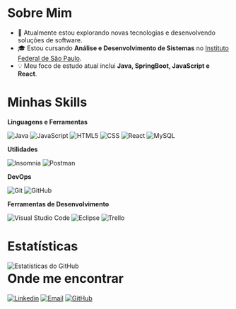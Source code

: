 # Sobre Mim

- 🌱 Atualmente estou explorando novas tecnologias e desenvolvendo soluções de software.
- 🎓 Estou cursando **Análise e Desenvolvimento de Sistemas** no [Instituto Federal de São Paulo](https://www.ifsp.edu.br/).
- 💡 Meu foco de estudo atual inclui **Java, SpringBoot, JavaScript e React**.

# Minhas Skills

**Linguagens e Ferramentas**

![Java](https://img.shields.io/badge/-Java-333333?style=flat&logo=Java&logoColor=007396)
![JavaScript](https://img.shields.io/badge/-JavaScript-333333?style=flat&logo=javascript)
![HTML5](https://img.shields.io.badge/-HTML5-333333?style=flat&logo=HTML5)
![CSS](https://img.shields.io.badge/-CSS-333333?style=flat&logo=CSS3&logoColor=1572B6)
![React](https://img.shields.io.badge/-React-333333?style=flat&logo=react)
![MySQL](https://img.shields.io.badge/-MySQL-333333?style=flat&logo=mysql)

**Utilidades**

![Insomnia](https://img.shields.io.badge/-Insomnia-333333?style=flat&logo=insomnia)
![Postman](https://img.shields.io.badge/-Postman-333333?style=flat&logo=postman)

**DevOps**

![Git](https://img.shields.io/badge/-Git-333333?style=flat&logo=git)
![GitHub](https://img.shields.io/badge/-GitHub-333333?style=flat&logo=github)

**Ferramentas de Desenvolvimento**

![Visual Studio Code](https://img.shields.io.badge/-Visual%20Studio%20Code-333333?style=flat&logo=visual-studio-code&logoColor=007ACC)
![Eclipse](https://img.shields.io.badge/-Eclipse-333333?style=flat&logo=eclipse-ide&logoColor=2C2255)
![Trello](https://img.shields.io/badge/-Trello-333333?style=flat&logo=trello&logoColor=007ACC)

# Estatísticas

<a href="https://github.com/mcavalle">
  <img align="left" src="https://github-readme-stats.vercel.app/api/top-langs/?username=mcavalle&theme=dark&hide_border=false&include_all_commits=true&count_private=true&layout=compact" alt="Estatísticas do GitHub" />
</a>

# Onde me encontrar

[![Linkedin](https://img.shields.io/badge/-Mariana_Cavalle-blue?style=flat-square&logo=Linkedin&logoColor=white&link=https://www.linkedin.com/in/mariana-cavalle-a8078811a/)](https://www.linkedin.com/in/mariana-cavalle-a8078811a/)
[![Email](https://img.shields.io/badge/-marianacavalle1@gmail.com-006bed?style=flat-square&logo=Gmail&logoColor=white&link=mailto:marianacavalle1@gmail.com)](mailto:marianacavalle1@gmail.com)
[![GitHub](https://img.shields.io/github/followers/mcavalle?label=follow&style=social)](https://github.com/mcavalle)

